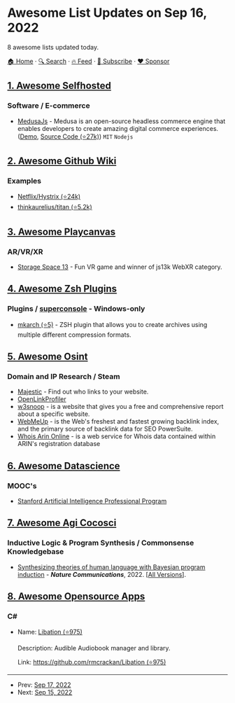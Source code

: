 # Awesome List Updates on Sep 16, 2022

8 awesome lists updated today.

[🏠 Home](/README.md) · [🔍 Search](https://www.trackawesomelist.com/search/) · [🔥 Feed](https://www.trackawesomelist.com/rss.xml) · [📮 Subscribe](https://trackawesomelist.us17.list-manage.com/subscribe?u=d2f0117aa829c83a63ec63c2f&id=36a103854c) · [❤️  Sponsor](https://github.com/sponsors/theowenyoung)



## [1. Awesome Selfhosted](/content/awesome-selfhosted/awesome-selfhosted/README.md)

### Software / E-commerce

*   [MedusaJs](https://medusajs.com/) - Medusa is an open-source headless commerce engine that enables developers to create amazing digital commerce experiences. ([Demo](https://next.medusajs.com/), [Source Code (⭐27k)](https://github.com/medusajs/medusa)) `MIT` `Nodejs`

## [2. Awesome Github Wiki](/content/MyHoneyBadger/awesome-github-wiki/README.md)

### Examples

*   [Netflix/Hystrix (⭐24k)](https://github.com/Netflix/Hystrix/wiki)
*   [thinkaurelius/titan (⭐5.2k)](https://github.com/thinkaurelius/titan/wiki)

## [3. Awesome Playcanvas](/content/playcanvas/awesome-playcanvas/README.md)

### AR/VR/XR

*   [Storage Space 13](https://js13kgames.com/entries/storage-space-13) - Fun VR game and winner of js13k WebXR category.

## [4. Awesome Zsh Plugins](/content/unixorn/awesome-zsh-plugins/README.md)

### Plugins / [superconsole](https://github.com/alexchmykhalo/superconsole) - Windows-only

*   [mkarch (⭐5)](https://github.com/0xRZ/mkarch) - ZSH plugin that allows you to create archives using multiple different compression formats.

## [5. Awesome Osint](/content/jivoi/awesome-osint/README.md)

### Domain and IP Research / Steam

*   [Majestic](https://majestic.com) - Find out who links to your website.
*   [OpenLinkProfiler](http://www.openlinkprofiler.org/)
*   [w3snoop](http://webboar.com.w3snoop.com) - is a website that gives you a free and comprehensive report about a specific website.
*   [WebMeUp](http://webmeup.com) - is the Web's freshest and fastest growing backlink index, and the primary source of backlink data for SEO PowerSuite.
*   [Whois Arin Online](https://whois.arin.net) - is a web service for Whois data contained within ARIN's registration database

## [6. Awesome Datascience](/content/academic/awesome-datascience/README.md)

### MOOC's

*   [Stanford Artificial Intelligence Professional Program](https://online.stanford.edu/programs/artificial-intelligence-professional-program)

## [7. Awesome Agi Cocosci](/content/YuzheSHI/awesome-agi-cocosci/README.md)

### Inductive Logic & Program Synthesis / Commonsense Knowledgebase

*   [Synthesizing theories of human language with Bayesian program induction](http://cap.csail.mit.edu/sites/default/files/research-pdfs/Synthesizing%20theories%20of%20human%20language%20with%20Bayesian%20program%20induction.pdf) - ***Nature Communications***, 2022. \[[All Versions](https://scholar.google.com/scholar?cluster=8603772394100237159\&hl=en\&as_sdt=0,5)].

## [8. Awesome Opensource Apps](/content/unicodeveloper/awesome-opensource-apps/README.md)

### C#

- Name: [Libation (⭐975)](https://github.com/rmcrackan/Libation)

  Description: Audible Audiobook manager and library.

  Link: [https://github.com/rmcrackan/Libation (⭐975)](https://github.com/rmcrackan/Libation)



---

- Prev: [Sep 17, 2022](/content/2022/09/17/README.md)
- Next: [Sep 15, 2022](/content/2022/09/15/README.md)